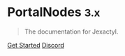 # PortalNodes <small>3.x</small>

> The documentation for Jexactyl.

[Get Started](/README.md)
[Discord](https://discord.com/invite/qttGR4Z5Pk)